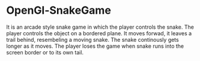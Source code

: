 # OpenGl-SnakeGame

It is an arcade style snake game in which the player controls the snake. The player controls the object on a bordered plane. It moves forwad, it leaves a trail behind, resembeling a moving snake. The snake continously gets longer as it moves. The player loses the game when snake runs into the screen border or to its own tail.
